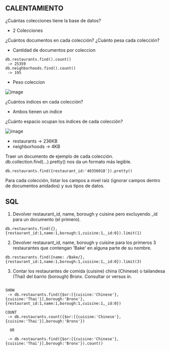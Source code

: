 ## CALENTAMIENTO

¿Cuántas colecciones tiene la base de datos?
- 2 Colecciones

¿Cuántos documentos en cada colección? ¿Cuánto pesa cada colección?

- Cantidad de documentos por coleccion
```
db.restaurants.find().count()
 -> 25359
db.neighborhoods.find().count()
 -> 195 
```

- Peso coleccion 

![image](https://user-images.githubusercontent.com/84474950/123296087-f3508980-d4db-11eb-82ee-b8ae529bb3ca.png)


¿Cuántos índices en cada colección? 

- Ambos tienen un indice

¿Cuánto espacio ocupan los índices de cada colección?


![image](https://user-images.githubusercontent.com/84474950/123296344-2c88f980-d4dc-11eb-8392-ad99c1b147c2.png)
- restaurants ->  236KB
- neighborhoods -> 4KB


Traer un documento de ejemplo de cada colección. db.collection.find(...).pretty() nos da un formato más legible.

```
db.restaurants.find({restaurant_id:'40356018'}).pretty()
```

Para cada colección, listar los campos a nivel raíz (ignorar campos dentro de documentos anidados) y sus tipos de datos.

## SQL
1. Devolver restaurant_id, name, borough y cuisine pero excluyendo _id para un documento (el primero).

```
db.restaurants.find({},{restaurant_id:1,name:1,borough:1,cuisine:1,_id:0}).limit(1)
```

2. Devolver restaurant_id, name, borough y cuisine para los primeros 3 restaurantes que contengan 'Bake' en alguna parte de su nombre.

```
db.restaurants.find({name: /Bake/},{restaurant_id:1,name:1,borough:1,cuisine:1,_id:0}).limit(3)
```

3. Contar los restaurantes de comida (cuisine) china (Chinese) o tailandesa (Thai) del barrio (borough) Bronx. Consultar or versus in.

```

SHOW
 -> db.restaurants.find({$or:[{cuisine:'Chinese'},{cuisine:'Thai'}],borough:'Bronx'},{restaurant_id:1,name:1,borough:1,cuisine:1,_id:0})

COUNT
 -> db.restaurants.count({$or:[{cuisine:'Chinese'},{cuisine:'Thai'}],borough:'Bronx'})
  
  OR
  
 -> db.restaurants.find({$or:[{cuisine:'Chinese'},{cuisine:'Thai'}],borough:'Bronx'}).count()
```
